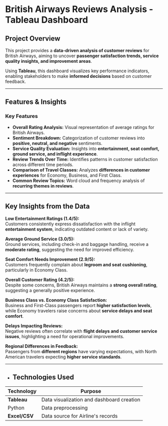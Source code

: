 #  British Airways Reviews Analysis - Tableau Dashboard  

## Project Overview  
This project provides a **data-driven analysis of customer reviews** for British Airways, aiming to uncover **passenger satisfaction trends, service quality insights, and improvement areas**.  

Using **Tableau**, this dashboard visualizes key performance indicators, enabling stakeholders to make **informed decisions** based on customer feedback.  

---

##  Features & Insights  

###  **Key Features**  
- **Overall Rating Analysis:** Visual representation of average ratings for British Airways.  
- **Sentiment Breakdown:** Categorization of customer reviews into **positive, neutral, and negative** sentiments.  
- **Service Quality Evaluation:** Insights into **entertainment, seat comfort, ground service, and inflight experience**.  
- **Review Trends Over Time:** Identifies patterns in customer satisfaction across different time periods.  
- **Comparison of Travel Classes:** Analyzes **differences in customer experiences** for Economy, Business, and First Class.  
- **Common Review Topics:** Word cloud and frequency analysis of **recurring themes in reviews**.  

---

##  Key Insights from the Data  

**Low Entertainment Ratings (1.4/5):**  
Customers consistently express dissatisfaction with the inflight **entertainment system**, indicating outdated content or lack of variety.  

**Average Ground Service (3.0/5):**  
Ground services, including check-in and baggage handling, receive a **moderate rating**, suggesting the need for improved efficiency.  

**Seat Comfort Needs Improvement (2.9/5):**  
Customers frequently complain about **legroom and seat cushioning**, particularly in Economy Class.  

**Overall Customer Rating (4.2/5):**  
Despite some concerns, British Airways maintains a **strong overall rating**, suggesting a generally positive experience.  

**Business Class vs. Economy Class Satisfaction:**  
Business and First-Class passengers report **higher satisfaction levels**, while Economy travelers raise concerns about **service delays and seat comfort**.  

**Delays Impacting Reviews:**  
Negative reviews often correlate with **flight delays and customer service issues**, highlighting a need for operational improvements.  

**Regional Differences in Feedback:**  
Passengers from **different regions** have varying expectations, with North American travelers expecting **higher service standards**.  

---

- ##  Technologies Used  
| Technology | Purpose |  
|------------|---------|  
| **Tableau** | Data visualization and dashboard creation |  
| Python  | Data preprocessing |
| **Excel/CSV** | Data source for Airline's records | 




